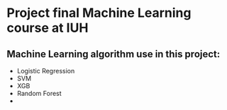 # Project final Machine Learning course at IUH 
## Machine Learning algorithm use in this project:
* Logistic Regression
* SVM
* XGB
* Random Forest
* 

